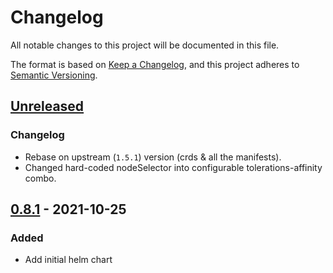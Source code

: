 # Changelog

All notable changes to this project will be documented in this file.

The format is based on [Keep a Changelog](https://keepachangelog.com/en/1.0.0/),
and this project adheres to [Semantic Versioning](https://semver.org/spec/v2.0.0.html).

## [Unreleased]

### Changelog

- Rebase on upstream (`1.5.1`) version (crds & all the manifests).
- Changed hard-coded nodeSelector into configurable tolerations-affinity combo.

## [0.8.1] - 2021-10-25

### Added

- Add initial helm chart

[Unreleased]: https://github.com/giantswarm/cluster-api-provider-vsphere-app/compare/v0.8.1...HEAD
[0.8.1]: https://github.com/giantswarm/cluster-api-provider-vsphere-app/releases/tag/v0.8.1
